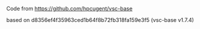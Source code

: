 Code from https://github.com/hpcugent/vsc-base

based on d8356ef4f35963ced1b64f8b72fb318fa159e3f5 (vsc-base v1.7.4)
